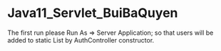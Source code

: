# Java11_Servlet_BuiBaQuyen

The first run please Run As => Server Application; so that users will be added to static List by AuthController constructor.
